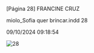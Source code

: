 [Página 28]
FRANCINE CRUZ

miolo_Sofia quer brincar.indd 28

09/10/2024 09:18:54

![28](./img/page_28-01.jpg)
